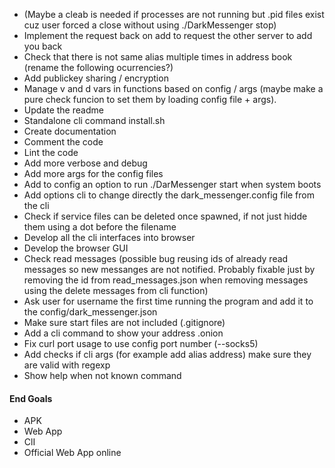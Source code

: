 - (Maybe a cleab is needed if processes are not running but .pid files exist cuz user forced a close without using ./DarkMessenger stop)
- Implement the request back on add to request the other server to add you back
- Check that there is not same alias multiple times in address book (rename the following ocurrencies?)
- Add publickey sharing / encryption
- Manage v and d vars in functions based on config / args (maybe make a pure check funcion to set them by loading config file + args). 
- Update the readme
- Standalone cli command install.sh
- Create documentation
- Comment the code
- Lint the code
- Add more verbose and debug
- Add more args for the config files
- Add to config an option to run ./DarMessenger start when system boots
- Add options cli to change directly the dark_messenger.config file from the cli
- Check if service files can be deleted once spawned, if not just hidde them using a dot before the filename
- Develop all the cli interfaces into browser
- Develop the browser GUI
- Check read messages (possible bug reusing ids of already read messages so new messanges are not notified. Probably fixable just by removing the id from read_messages.json when removing messages using the delete messages from cli function)
- Ask user for username the first time running the program and add it to the config/dark_messenger.json
- Make sure start files are not included (.gitignore)
- Add a cli command to show your address .onion
- Fix curl port usage to use config port number (--socks5)
- Add checks if cli args (for example add alias address) make sure they are valid with regexp
- Show help when not known command

#### End Goals
- APK
- Web App
- ClI
- Official Web App online
